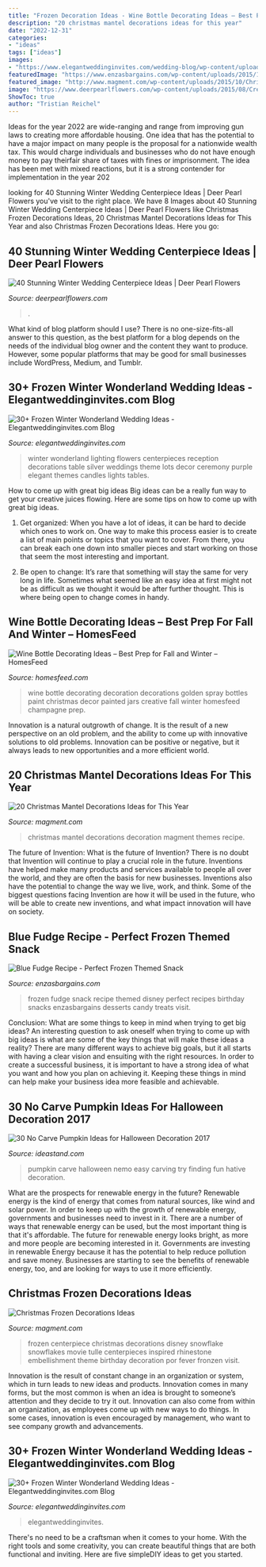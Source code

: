 ```yaml
---
title: "Frozen Decoration Ideas - Wine Bottle Decorating Ideas – Best Prep For Fall And Winter – Homesfeed"
description: "20 christmas mantel decorations ideas for this year"
date: "2022-12-31"
categories:
- "ideas"
tags: ["ideas"]
images:
- "https://www.elegantweddinginvites.com/wedding-blog/wp-content/uploads/2020/08/tall-white-flower-winter-wedding-centerpieces-with-blue-lighting.jpg"
featuredImage: "https://www.enzasbargains.com/wp-content/uploads/2015/12/frozen-blue-fudge-recipe.png"
featured_image: "http://www.magment.com/wp-content/uploads/2015/10/Christmas-Mantel-Decoration-15.jpg"
image: "https://www.deerpearlflowers.com/wp-content/uploads/2015/08/Creative-Winter-Wedding-Ideas.jpg"
ShowToc: true
author: "Tristian Reichel"
---
```



Ideas for the year 2022 are wide-ranging and range from improving gun laws to creating more affordable housing. One idea that has the potential to have a major impact on many people is the proposal for a nationwide wealth tax. This would charge individuals and businesses who do not have enough money to pay theirfair share of taxes with fines or imprisonment. The idea has been met with mixed reactions, but it is a strong contender for implementation in the year 202
	

		
looking for 40 Stunning Winter Wedding Centerpiece Ideas | Deer Pearl Flowers you've visit to the right place. We have 8 Images about 40 Stunning Winter Wedding Centerpiece Ideas | Deer Pearl Flowers like Christmas Frozen Decorations Ideas, 20 Christmas Mantel Decorations Ideas for This Year and also Christmas Frozen Decorations Ideas. Here you go:
		
    
## 40 Stunning Winter Wedding Centerpiece Ideas | Deer Pearl Flowers

<img loading=lazy src="https://www.deerpearlflowers.com/wp-content/uploads/2015/08/Creative-Winter-Wedding-Ideas.jpg" onerror="this.onerror=null;this.src='https://tse3.mm.bing.net/th?id=OIP.OgNCox7DlvJFJRJxz1Gt7gHaJ6&amp;pid=15.1';" alt="40 Stunning Winter Wedding Centerpiece Ideas | Deer Pearl Flowers">

_Source: deerpearlflowers.com_

>. 

	

What kind of blog platform should I use?
There is no one-size-fits-all answer to this question, as the best platform for a blog depends on the needs of the individual blog owner and the content they want to produce. However, some popular platforms that may be good for small businesses include WordPress, Medium, and Tumblr.

    
## 30+ Frozen Winter Wonderland Wedding Ideas - Elegantweddinginvites.com Blog

<img loading=lazy src="https://www.elegantweddinginvites.com/wedding-blog/wp-content/uploads/2020/08/tall-white-flower-winter-wedding-centerpieces-with-blue-lighting.jpg" onerror="this.onerror=null;this.src='https://tse1.mm.bing.net/th?id=OIP.eJAR99Y0jMbfk3gpztkYDgHaLI&amp;pid=15.1';" alt="30+ Frozen Winter Wonderland Wedding Ideas - Elegantweddinginvites.com Blog">

_Source: elegantweddinginvites.com_

>winter wonderland lighting flowers centerpieces reception decorations table silver weddings theme lots decor ceremony purple elegant themes candles lights tables. 

	

How to come up with great big ideas
Big ideas can be a really fun way to get your creative juices flowing. Here are some tips on how to come up with great big ideas. 
1. Get organized: When you have a lot of ideas, it can be hard to decide which ones to work on. One way to make this process easier is to create a list of main points or topics that you want to cover. From there, you can break each one down into smaller pieces and start working on those that seem the most interesting and important. 

2. Be open to change: It’s rare that something will stay the same for very long in life. Sometimes what seemed like an easy idea at first might not be as difficult as we thought it would be after further thought. This is where being open to change comes in handy.

    
## Wine Bottle Decorating Ideas – Best Prep For Fall And Winter – HomesFeed

<img loading=lazy src="https://homesfeed.com/wp-content/uploads/2015/09/lovable-golden-wine-bottle-decorating-ideas-with-spray-paint-and-glitter-and-pink-rose-on-top.jpg" onerror="this.onerror=null;this.src='https://tse4.mm.bing.net/th?id=OIP.KIqeaEOPn_w-KjAnaQXUxAHaJ3&amp;pid=15.1';" alt="Wine Bottle Decorating Ideas – Best Prep for Fall and Winter – HomesFeed">

_Source: homesfeed.com_

>wine bottle decorating decoration decorations golden spray bottles paint christmas decor painted jars creative fall winter homesfeed champagne prep. 

	

Innovation is a natural outgrowth of change. It is the result of a new perspective on an old problem, and the ability to come up with innovative solutions to old problems. Innovation can be positive or negative, but it always leads to new opportunities and a more efficient world.

    
## 20 Christmas Mantel Decorations Ideas For This Year

<img loading=lazy src="http://www.magment.com/wp-content/uploads/2015/10/Christmas-Mantel-Decoration-15.jpg" onerror="this.onerror=null;this.src='https://tse4.mm.bing.net/th?id=OIP.TupDhFJMxPuut4PqlkF-awHaLG&amp;pid=15.1';" alt="20 Christmas Mantel Decorations Ideas for This Year">

_Source: magment.com_

>christmas mantel decorations decoration magment themes recipe. 

	

The future of Invention: What is the future of Invention?
There is no doubt that Invention will continue to play a crucial role in the future. Inventions have helped make many products and services available to people all over the world, and they are often the basis for new businesses. Inventions also have the potential to change the way we live, work, and think. Some of the biggest questions facing Invention are how it will be used in the future, who will be able to create new inventions, and what impact innovation will have on society.

    
## Blue Fudge Recipe - Perfect Frozen Themed Snack

<img loading=lazy src="https://www.enzasbargains.com/wp-content/uploads/2015/12/frozen-blue-fudge-recipe.png" onerror="this.onerror=null;this.src='https://tse4.mm.bing.net/th?id=OIP.j4yOVu-xsRdm_RmphS5oxAHaLH&amp;pid=15.1';" alt="Blue Fudge Recipe - Perfect Frozen Themed Snack">

_Source: enzasbargains.com_

>frozen fudge snack recipe themed disney perfect recipes birthday snacks enzasbargains desserts candy treats visit. 

	

Conclusion: What are some things to keep in mind when trying to get big ideas?
An interesting question to ask oneself when trying to come up with big ideas is what are some of the key things that will make these ideas a reality? There are many different ways to achieve big goals, but it all starts with having a clear vision and ensuiting with the right resources. In order to create a successful business, it is important to have a strong idea of what you want and how you plan on achieving it. Keeping these things in mind can help make your business idea more feasible and achievable.

    
## 30 No Carve Pumpkin Ideas For Halloween Decoration 2017

<img loading=lazy src="https://ideastand.com/wp-content/uploads/2014/10/no-carve-pumpkin-ideas/17-nemo-pumpkin.jpg" onerror="this.onerror=null;this.src='https://tse3.mm.bing.net/th?id=OIP.q4WWGGw0FN93hfCrxsT_nAHaLG&amp;pid=15.1';" alt="30 No Carve Pumpkin Ideas for Halloween Decoration 2017">

_Source: ideastand.com_

>pumpkin carve halloween nemo easy carving try finding fun hative decoration. 

	

What are the prospects for renewable energy in the future?
Renewable energy is the kind of energy that comes from natural sources, like wind and solar power. In order to keep up with the growth of renewable energy, governments and businesses need to invest in it. There are a number of ways that renewable energy can be used, but the most important thing is that it's affordable. 
The future for renewable energy looks bright, as more and more people are becoming interested in it. Governments are investing in renewable Energy because it has the potential to help reduce pollution and save money. Businesses are starting to see the benefits of renewable energy, too, and are looking for ways to use it more efficiently.

    
## Christmas Frozen Decorations Ideas

<img loading=lazy src="https://www.magment.com/wp-content/uploads/2015/11/Christmas-Frozen-Decoration-11.jpg" onerror="this.onerror=null;this.src='https://tse4.mm.bing.net/th?id=OIP.PyOI9hsd7GuiOApsIclbCwHaJ4&amp;pid=15.1';" alt="Christmas Frozen Decorations Ideas">

_Source: magment.com_

>frozen centerpiece christmas decorations disney snowflake snowflakes movie tulle centerpieces inspired rhinestone embellishment theme birthday decoration por fever fronzen visit. 

	

Innovation is the result of constant change in an organization or system, which in turn leads to new ideas and products. Innovation comes in many forms, but the most common is when an idea is brought to someone’s attention and they decide to try it out. Innovation can also come from within an organization, as employees come up with new ways to do things. In some cases, innovation is even encouraged by management, who want to see company growth and advancements.

    
## 30+ Frozen Winter Wonderland Wedding Ideas - Elegantweddinginvites.com Blog

<img loading=lazy src="https://www.elegantweddinginvites.com/wedding-blog/wp-content/uploads/2020/08/winter-wonderland-wedding-decor-with-fairylights-and-branch-trees-478x1024.jpg" onerror="this.onerror=null;this.src='https://tse1.mm.bing.net/th?id=OIP.QnqeibwGJWBHQLvRxXMucwHaP3&amp;pid=15.1';" alt="30+ Frozen Winter Wonderland Wedding Ideas - Elegantweddinginvites.com Blog">

_Source: elegantweddinginvites.com_

>elegantweddinginvites. 

	

There's no need to be a craftsman when it comes to your home. With the right tools and some creativity, you can create beautiful things that are both functional and inviting. Here are five simpleDIY ideas to get you started.

